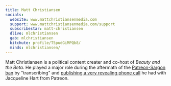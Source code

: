 ```yaml
---
title: Matt Christiansen
socials:
  website: www.mattchristiansenmedia.com
  support: www.mattchristiansenmedia.com/support
  subscribestar: matt-christiansen
  dlive: mlchristiansen
  gab: mlchristiansen
  bitchute: profile/T5pudGiMPQb8/
  minds: mlchristiansen/
---
```


Matt Christiansen is a political content creater and co-host of _Beauty and the
Beta_. He played a major role during the aftermath of the [Patreon-Sargon
ban](/events/patreon-bans-sargon/) by "transcribing" and [publishing a very
revealing phone call](/events/matt-christiansen-has-call-with-patreon/) he had
with Jacqueline Hart from Patreon.
